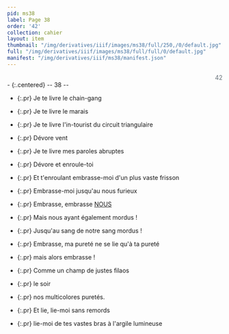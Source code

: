 ```yaml
---
pid: ms38
label: Page 38
order: '42'
collection: cahier
layout: item
thumbnail: "/img/derivatives/iiif/images/ms38/full/250,/0/default.jpg"
full: "/img/derivatives/iiif/images/ms38/full/full/0/default.jpg"
manifest: "/img/derivatives/iiif/ms38/manifest.json"
---
```


<div align="right" style='color:#677179'> 42</div> 
- {:.centered} -- 38 --

- {:.pr} Je te livre le chain-gang
- {:.pr} Je te livre le marais
- {:.pr} Je te livre l'in-tourist du circuit triangulaire
- {:.pr} Dévore vent
- {:.pr} Je te livre mes paroles abruptes
- {:.pr} Dévore et enroule-toi
- {:.pr} Et t'enroulant embrasse-moi d'un plus vaste frisson

- {:.pr} Embrasse-moi jusqu'au nous furieux
- {:.pr} Embrasse, embrasse <u>NOUS</u>
- {:.pr} Mais nous ayant également mordus !
- {:.pr} Jusqu'au sang de notre sang mordus !
- {:.pr} Embrasse, ma pureté ne se lie qu'à ta pureté
- {:.pr} mais alors embrasse !
- {:.pr} Comme un champ de justes filaos
- {:.pr} le soir
- {:.pr} nos multicolores puretés.
- {:.pr} Et lie, lie-moi sans remords
- {:.pr} lie-moi de tes vastes bras à l'argile lumineuse

